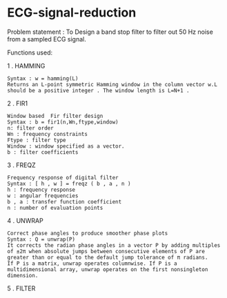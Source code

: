 # ECG-signal-reduction
Problem statement : 
To Design a band stop filter to filter out 50 Hz noise from a sampled ECG signal.

Functions used:

1 . HAMMING

	Syntax : w = hamming(L)
	Returns an L-point symmetric Hamming window in the column vector w.L should be a positive integer . The window length is L=N+1 .


2 . FIR1

	Window based  Fir filter design
	Syntax : b = fir1(n,Wn,ftype,window)
	n: filter order
	Wn : frequency constraints
	Ftype : filter type
	Window : window specified as a vector.
	b : filter coefficients


3 .  FREQZ

	Frequency response of digital filter
	Syntax : [ h , w ] = freqz ( b , a , n )
	h : frequency response
	w : angular frequencies
	b , a : transfer function coefficient
	n : number of evaluation points

4 .  UNWRAP

	Correct phase angles to produce smoother phase plots
	Syntax : Q = unwrap(P)
	It corrects the radian phase angles in a vector P by adding multiples of ±2π when absolute jumps between consecutive elements of P are greater than or equal to the default jump tolerance of π radians. 
	If P is a matrix, unwrap operates columnwise. If P is a multidimensional array, unwrap operates on the first nonsingleton dimension.

5 .  FILTER
